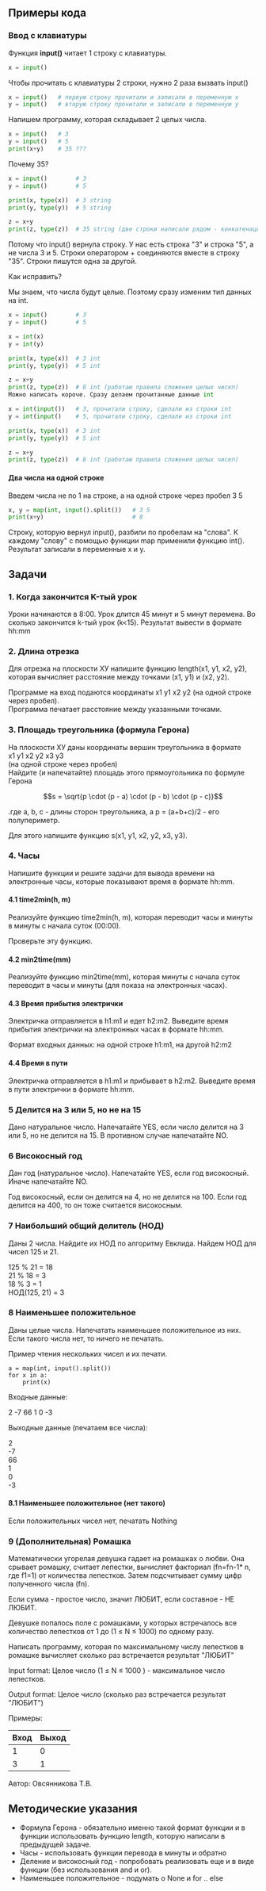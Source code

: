 ## Примеры кода

### Ввод с клавиатуры
Функция **input()** читает 1 строку с клавиатуры.

```python
x = input()
```

Чтобы прочитать с клавиатуры 2 строки, нужно 2 раза вызвать input()

```python
x = input()   # первую строку прочитали и записали в переменную х
y = input()   # вторую строку прочитали и записали в переменную y
```

Напишем программу, которая складывает 2 целых числа.

```python
x = input()   # 3
y = input()   # 5
print(x+y)    # 35 ???
```
Почему 35?

```python
x = input()        # 3
y = input()        # 5

print(x, type(x))  # 3 string
print(y, type(y))  # 5 string

z = x+y
print(z, type(z))  # 35 string (две строки написали рядом - конкатенация, concatenation)
```
Потому что input() вернула строку. У нас есть строка "3" и строка "5", а не числа 3 и 5. Строки оператором + соединяются вместе в строку "35". Строки пишутся одна за другой.

Как исправить?

Мы знаем, что числа будут целые. Поэтому сразу изменим тип данных на int.

```python
x = input()        # 3
y = input()        # 5

x = int(x)
y = int(y)

print(x, type(x))  # 3 int
print(y, type(y))  # 5 int

z = x+y
print(z, type(z))  # 8 int (работаю правила сложения целых чисел)
Можно написать короче. Сразу делаем прочитанные данные int

x = int(input())   # 3, прочитали строку, сделали из строки int
y = int(input()    # 5, прочитали строку, сделали из строки int

print(x, type(x))  # 3 int
print(y, type(y))  # 5 int

z = x+y
print(z, type(z))  # 8 int (работаю правила сложения целых чисел)
```
#### Два числа на одной строке

Введем числа не по 1 на строке, а на одной строке через пробел 3 5

```python
x, y = map(int, input().split())   # 3 5
print(x+y)                         # 8
```
Строку, которую вернул input(), разбили по пробелам на "слова". К каждому "слову" с помощью функции map применили функцию int(). Результат записали в переменные x и y.

## Задачи

### 1. Когда закончится K-тый урок

Уроки начинаются в 8:00. Урок длится 45 минут и 5 минут перемена. Во сколько закончится k-тый урок \(k&lt;15\). Результат вывести в формате hh:mm

### 2. Длина отрезка

Для отрезка на плоскости ХУ напишите функцию length\(x1, y1, x2, y2\), которая вычисляет расстояние между точками \(x1, y1\) и \(x2, y2\).

Программе на вход подаются координаты x1 y1 x2 y2 \(на одной строке через пробел\).  
Программа печатает расстояние между указанными точками.

### 3. Площадь треугольника \(формула Герона\)

На плоскости ХУ даны координаты вершин треугольника в формате  
x1 y1 x2 y2 x3 y3  
\(на одной строке через пробел\)  
Найдите \(и напечатайте\) площадь этого прямоугольника по формуле Герона

$$s = \sqrt{p \cdot (p - a) \cdot (p - b) \cdot (p - c)}$$

.где a, b, c - длины сторон треугольника, а p = \(a+b+c\)/2 - его полупериметр.

Для этого напишите функцию s\(x1, y1, x2, y2, x3, y3\).

### 4. Часы

Напишите функции  и решите задачи для вывода времени на электронные часы, которые показывают время в формате hh:mm.

#### 4.1 time2min\(h, m\)

Реализуйте функцию time2min\(h, m\), которая переводит часы и минуты в минуты с начала суток \(00:00\).

Проверьте эту функцию.

#### 4.2 min2time\(mm\)

Реализуйте функцию min2time\(mm\), которая минуты с начала суток переводит в часы и минуты \(для показа на электронных часах\).

#### 4.3 Время прибытия электрички

Электричка отправляется в h1:m1 и едет h2:m2. Выведите время прибытия электрички на электронных часах в формате hh:mm.

Формат входных данных: на одной строке h1:m1, на другой h2:m2

#### 4.4 Время в пути

Электричка отправляется в h1:m1 и прибывает в h2:m2. Выведите время в пути электрички в формате hh:mm.

### 5 Делится на 3 или 5, но не на 15

Дано натуральное число. Напечатайте YES, если число делится на 3 или 5, но не делится на 15. В противном случае напечатайте NO.

### 6 Високосный год

Дан год \(натуральное число\). Напечатайте YES, если год високосный. Иначе напечатайте NO.

Год високосный, если он делится на 4, но не делится на 100. Если год делится на 400, то он тоже считается високосным.

### 7 Наибольший общий делитель \(НОД\)

Даны 2 числа. Найдите их НОД по алгоритму Евклида. Найдем НОД для чисел 125 и 21.

125 % 21 = 18  
21 % 18 = 3  
18 % 3 = 1  
НОД\(125, 21\) = 3

### 8 Наименьшее положительное

Даны целые числа. Напечатать наименьшее положительное из них. Если такого числа нет, то ничего не печатать.

Пример чтения нескольких чисел и их печати.

```
a = map(int, input().split())
for x in a:
    print(x)
```

Входные данные:

2 -7 66 1 0 -3

Выходные данные \(печатаем все числа\):

2  
-7  
66  
1  
0  
-3

#### 8.1 Наименьшее положительное \(нет такого\)

Если положительных чисел нет, печатать Nothing

### 9 \(Дополнительная\) Ромашка

Математически угорелая девушка гадает на ромашках о любви. Она срывает ромашку, считает лепестки, вычисляет факториал \(fn=fn-1\* n, где f1=1\) от количества лепестков. Затем подсчитывает сумму цифр полученного числа \(fn\).

Если сумма - простое число, значит ЛЮБИТ, если составное - НЕ ЛЮБИТ.

Девушке попалось поле с ромашками, у которых встречалось все количество лепестков от 1 до \(1 ≤ N ≤ 1000\) по одному разу.

Написать программу, которая по максимальному числу лепестков в ромашке вычисляет сколько раз встречается результат "ЛЮБИТ"

Input format: Целое число \(1 ≤ N ≤ 1000 \) - максимальное число лепестков.

Output format: Целое число \(сколько раз встречается результат "ЛЮБИТ"\)

Примеры:

| Вход | Выход |
| :--- | :--- |
| 1 | 0 |
| 3 | 1 |

Автор: Овсянникова Т.В.

## Методические указания

* Формула Герона - обязательно именно такой формат функции и в функции использовать функцию length, которую написали в предыдущей задаче.
* Часы - использовать функции перевода в минуты и обратно
* Деление и високосный год - попробовать реализовать еще и в виде функции \(без использования and и or\).
* Наименьшее положительное - подумать о None и for .. else



